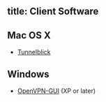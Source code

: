 title: Client Software
---

## Mac OS X

 * [Tunnelblick](https://code.google.com/p/tunnelblick/)


## Windows

 * [OpenVPN-GUI](https://openvpn.net/index.php/download/community-downloads.html) (XP or later)
